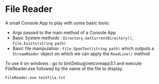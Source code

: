 # File Reader

A small Console App to play with some basic tools:
- Args passed to the main method of a Console App
- Basic System methods : `Directory.GetCurrentDirectory()`, `File.Exists(string path)` 
- Basic file manipulation : `File.OpenText(string path)` which outputs a `StreamReader` object on which we can apply the `ReadLine()` method  



To use it on windows : go to bin\Debug\netcoreapp3.1 and execute FileReader.exe followed by the name of the file to display.
```
FileReader.exe testFile.txt
```

